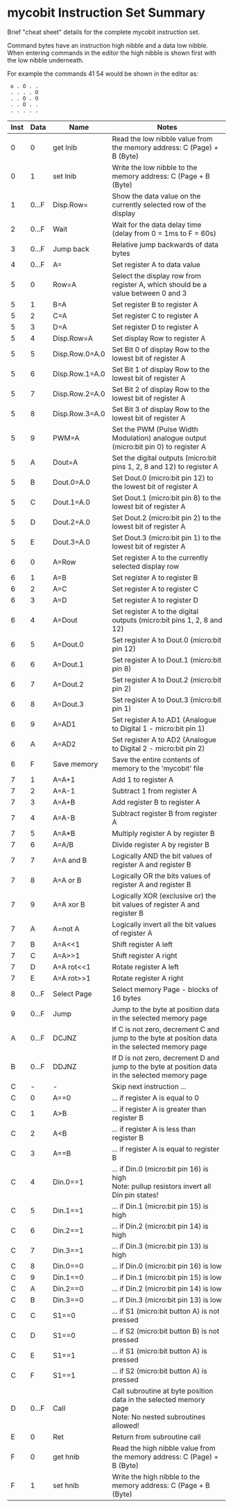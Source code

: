 # mycobit Instruction Set Summary

Brief "cheat sheet" details for the complete mycobit instruction set.

Command bytes have an instruction high nibble and a data low nibble. When entering commands in the editor the high nibble is shown first with the low nibble underneath.

For example the commands 41 54 would be shown in the editor as:

`` o . O . .`` <br/>
`` . . . . O`` <br/>
`` . . O . O`` <br/>
`` . . O . .`` <br/>
`` . . . . .`` <br/>


|  Inst |  Data    | Name                 | Notes  |
|  ---  |  ---     |  ---                 | ---    |
|  0    |  0       | get lnib             | Read the low nibble value from the memory address: C (Page) + B (Byte) |
|  0    |  1       | set lnib             | Write the low nibble to the memory address: C (Page + B (Byte) |
|  1    |  0...F   | Disp.Row=            | Show the data value on the currently selected row of the display |
|  2    |  0...F   | Wait                 | Wait for the data delay time (delay from 0 = 1ms to F = 60s)|
|  3    |  0...F   | Jump back            | Relative jump backwards of data bytes |
|  4    |  0...F   | A=                   | Set register A to data value |
|  5    |  0       | Row=A                | Select the display row from register A, which should be a value between 0 and 3 |
|  5    |  1       | B=A                  | Set register B to register A |
|  5    |  2       | C=A                  | Set register C to register A |
|  5    |  3       | D=A                  | Set register D to register A |
|  5    |  4       | Disp.Row=A           | Set display Row to register A |
|  5    |  5       | Disp.Row.0=A.0       | Set Bit 0 of display Row to the lowest bit of register A |
|  5    |  6       | Disp.Row.1=A.0       | Set Bit 1 of display Row to the lowest bit of register A |
|  5    |  7       | Disp.Row.2=A.0       | Set Bit 2 of display Row to the lowest bit of register A |
|  5    |  8       | Disp.Row.3=A.0       | Set Bit 3 of display Row to the lowest bit of register A |
|  5    |  9       | PWM=A                | Set the PWM (Pulse Width Modulation) analogue output (micro:bit pin 0) to register A |
|  5    |  A       | Dout=A               | Set the digital outputs (micro:bit pins 1, 2, 8 and 12) to register A |
|  5    |  B       | Dout.0=A.0           | Set Dout.0 (micro:bit pin 12) to the lowest bit of register A | 
|  5    |  C       | Dout.1=A.0           | Set Dout.1 (micro:bit pin 8) to the lowest bit of register A | 
|  5    |  D       | Dout.2=A.0           | Set Dout.2 (micro:bit pin 2) to the lowest bit of register A | 
|  5    |  E       | Dout.3=A.0           | Set Dout.3 (micro:bit pin 1) to the lowest bit of register A | 
|  6    |  0       | A=Row                | Set register A to the currently selected display row |
|  6    |  1       | A=B                  | Set register A to register B |
|  6    |  2       | A=C                  | Set register A to register C |
|  6    |  3       | A=D                  | Set register A to register D |
|  6    |  4       | A=Dout               | Set register A to the digital outputs (micro:bit pins 1, 2, 8 and 12) |
|  6    |  5       | A=Dout.0             | Set register A to Dout.0 (micro:bit pin 12) | 
|  6    |  6       | A=Dout.1             | Set register A to Dout.1 (micro:bit pin 8) | 
|  6    |  7       | A=Dout.2             | Set register A to Dout.2 (micro:bit pin 2) | 
|  6    |  8       | A=Dout.3             | Set register A to Dout.3 (micro:bit pin 1) |
|  6    |  9       | A=AD1                | Set register A to AD1 (Analogue to Digital 1 - micro:bit pin 1) |
|  6    |  A       | A=AD2                | Set register A to AD2 (Analogue to Digital 2 - micro:bit pin 2) |
|  6    |  F       | Save memory          | Save the entire contents of memory to the 'mycobit' file |
|  7    |  1       | A=A+1                | Add 1 to register A |
|  7    |  2       | A=A-1                | Subtract 1 from register A |
|  7    |  3       | A=A+B                | Add register B to register A |
|  7    |  4       | A=A-B                | Subtract register B from register A |
|  7    |  5       | A=A*B                | Multiply register A by register B |
|  7    |  6       | A=A/B                | Divide register A by register B |
|  7    |  7       | A=A and B            | Logically AND the bit values of register A and register B |
|  7    |  8       | A=A or B             | Logically OR the bits values of register A and register B |
|  7    |  9       | A=A xor B            | Logically XOR (exclusive or) the bit values of register A and register B |
|  7    |  A       | A=not A              | Logically invert all the bit values of register A |
|  7    |  B       | A=A&lt;&lt;1         | Shift register A left |
|  7    |  C       | A=A&gt;&gt;1         | Shift register A right |
|  7    |  D       | A=A rot&lt;&lt;1     | Rotate register A left |
|  7    |  E       | A=A rot&gt;&gt;1     | Rotate register A right |
|  8    |  0...F   | Select Page          | Select memory Page - blocks of 16 bytes |
|  9    |  0...F   | Jump                 | Jump to the byte at position data in the selected memory page |
|  A    |  0...F   | DCJNZ                | If C is not zero, decrement C and jump to the byte at position data in the selected memory page |
|  B    |  0...F   | DDJNZ                | If D is not zero, decrement D and jump to the byte at position data in the selected memory page |
|  C    |  -       | -                    | Skip next instruction ... |
|  C    |  0       | A==0                 | ... if register A is equal to 0 |
|  C    |  1       | A>B                  | ... if register A is greater than register B |
|  C    |  2       | A&lt;B               | ... if register A is less than register B |
|  C    |  3       | A==B                 | ... if register A is equal to register B |
|  C    |  4       | Din.0==1             | ... if Din.0 (micro:bit pin 16) is high <br/>Note: pullup resistors invert all Din pin states!|
|  C    |  5       | Din.1==1             | ... if Din.1 (micro:bit pin 15) is high |
|  C    |  6       | Din.2==1             | ... if Din.2 (micro:bit pin 14) is high |
|  C    |  7       | Din.3==1             | ... if Din.3 (micro:bit pin 13) is high |
|  C    |  8       | Din.0==0             | ... if Din.0 (micro:bit pin 16) is low |
|  C    |  9       | Din.1==0             | ... if Din.1 (micro:bit pin 15) is low |
|  C    |  A       | Din.2==0             | ... if Din.2 (micro:bit pin 14) is low |
|  C    |  B       | Din.3==0             | ... if Din.3 (micro:bit pin 13) is low |
|  C    |  C       | S1==0                | ... if S1 (micro:bit button A) is not pressed |
|  C    |  D       | S1==0                | ... if S2 (micro:bit button B) is not pressed |
|  C    |  E       | S1==1                | ... if S1 (micro:bit button A) is pressed |
|  C    |  F       | S1==1                | ... if S2 (micro:bit button A) is pressed |
|  D    |  0...F   | Call                 | Call subroutine at byte position data in the selected memory page <br/>Note: No nested subroutines allowed!|
|  E    |  0       | Ret                  | Return from subroutine call |
|  F    |  0       | get hnib             | Read the high nibble value from the memory address: C (Page) + B (Byte) |
|  F    |  1       | set hnib             | Write the high nibble to the memory address: C (Page + B (Byte) |

